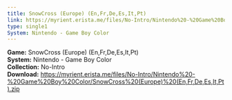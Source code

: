 ```yaml
---
title: SnowCross (Europe) (En,Fr,De,Es,It,Pt)
link: https://myrient.erista.me/files/No-Intro/Nintendo%20-%20Game%20Boy%20Color/SnowCross%20(Europe)%20(En,Fr,De,Es,It,Pt).zip
type: single1
System: Nintendo - Game Boy Color
---
```

<b>Game:</b> SnowCross (Europe) (En,Fr,De,Es,It,Pt)<br>
<b>System:</b> Nintendo - Game Boy Color<br>
<b>Collection:</b> No-Intro<br>
<b>Download:</b> https://myrient.erista.me/files/No-Intro/Nintendo%20-%20Game%20Boy%20Color/SnowCross%20(Europe)%20(En,Fr,De,Es,It,Pt).zip